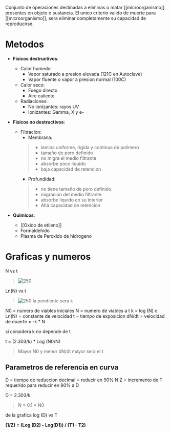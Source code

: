 Conjunto de operaciones destinadas a eliminas o matar [[microorganismo]] presentes en objeto o sustancia.
El unico criterio valido de muerte para [[microorganismo]], sera eliminar completamente su capacidad de reproducirse.

# Metodos

- **Fisicos destructivos**:

    - Calor humedo:
        - Vapor saturado a presion elevada (121C en Autoclave)
        - Vapor fluente o vapor a presion normal (100C)
    - Calor seco:
        - Fuego directo
        - Aire caliente
    - Radiaciones:
        - No ionizantes: rayos UV
        - Ionizantes: Gamma, X y e-

 - **Fisicos no destructivos**:

    - Filtracion:
        - Membrana:
        > - lamina uniforme, rigida y continua de polimero
        > - tamaño de poro definido
        > - no migra el medio filtrante
        > - absorbe poco liquido
        > - baja capacidad de retencion
        - Profundidad:
        > - no tiene tamaño de poro definido.
        > - migracion del medio filtrante 
        > - absorbe liquido en su interior
        > - Alta capacidad de retencion

- **Quimicos**:
    - [[Oxido de etileno]]
    - Formaldehido
    - Plasma de Peroxido de hidrogeno



# Graficas y numeros

N vs t

> ![250](https://i.imgur.com/A4UWoBB.png)

Ln(N) vs t

> ![250](https://i.imgur.com/KkOiItN.png)
> la pendiente sera k

N0 = numero de viables iniciales
N = numero de viables a t
k = log (N) o Ln(N) = constante de velocidad
t = tiempo de exposicion
dN/dt = velocidad de muerte = -k \* N

si considera k no depende de t

t = (2.303/k) \* Log (N0/N)

> Mayor N0 y menor dN/dt mayor sera el t

## Parametros de referencia en curva

D = tiempo de reduccion decimal = reducir en 90% N
Z = incremento de T requerido para reducir en 90% a D

D = 2.303/k

> N = 0.1 \* N0

de la grafica log (D) vs T

**(1/Z) = (Log (D2) - Log(D1)) / (T1 - T2)**
